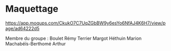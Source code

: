 # Maquettage
https://app.moqups.com/CkukO7C7UqZGbBW9y6esYo6NfAJ4K6H7/view/page/ad64222d5

Membre du groupe :
Boulet Rémy
Terrier Margot
Héthuin Marion
Machabéïs-Berthomé Arthur
